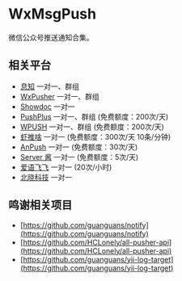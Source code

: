 # WxMsgPush
微信公众号推送通知合集。

## 相关平台
* [息知](https://xz.qqoq.net/#/index) 一对一、群组
* [WxPusher](https://wxpusher.zjiecode.com/docs/#/) 一对一、群组
* [Showdoc](https://push.showdoc.com.cn/#/) 一对一
* [PushPlus](https://www.pushplus.plus/) 一对一、群组    (免费额度：200次/天)
* [WPUSH](https://wpush.cn/) 一对一、群组    (免费额度：200次/天) 
* [虾推啥](http://xtuis.cn/) 一对一    (免费额度：300次/天 10条/分钟)  
* [AnPush](https://anpush.com/) 一对一    (免费额度：30次/天)  
* [Server 酱](https://sct.ftqq.com) 一对一    (免费额度：5次/天)
* [爱语飞飞](https://iyuu.cn/) 一对一    (20次/小时)
* [北晓科技](https://www.xxtui.com/) 一对一 


## 鸣谢相关项目
* [https://github.com/guanguans/notify](https://github.com/guanguans/notify)
* [https://github.com/HCLonely/all-pusher-api](https://github.com/HCLonely/all-pusher-api)
* [https://github.com/guanguans/yii-log-target](https://github.com/guanguans/yii-log-target)
